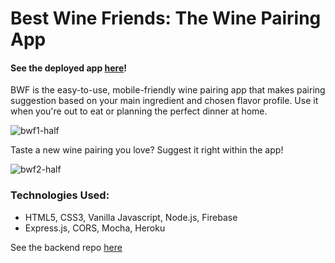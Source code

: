# Best Wine Friends: The Wine Pairing App

#### See the deployed app [here](https://best-wine-friends.firebaseapp.com/)!

BWF is the easy-to-use, mobile-friendly wine pairing app that makes pairing suggestion based on your main ingredient and chosen flavor profile. Use it when you're out to eat or planning the perfect dinner at home. 

![bwf1-half](https://user-images.githubusercontent.com/31423437/36397900-beb3506c-1581-11e8-9664-bfe62e4fcc49.gif)

Taste a new wine pairing you love? Suggest it right within the app!

![bwf2-half](https://user-images.githubusercontent.com/31423437/36398016-4e70caea-1582-11e8-8f92-71767697042c.gif)

### Technologies Used:
* HTML5, CSS3, Vanilla Javascript, Node.js, Firebase
* Express.js, CORS, Mocha, Heroku

See the backend repo [here](https://github.com/CarolynSM/best-wine-friends-backend)
